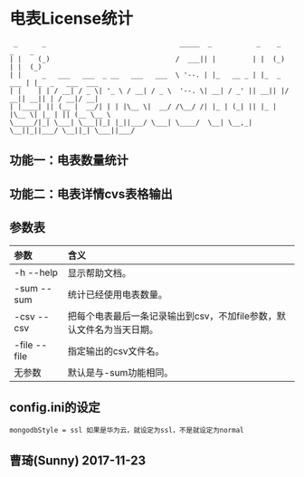 # 电表License统计
	 _      _                                 _____  _           _    _       _    _            
	| |    (_)                               /  ___|| |         | |  (_)     | |  (_)           
	| |     _   ___   ___  _ __   ___   ___  \ '--. | |_   __ _ | |_  _  ___ | |_  _   ___  ___ 
	| |    | | / __| / _ \| '_ \ / __| / _ \  '--. \| __| / _' || __|| |/ __|| __|| | / __|/ __|
	| |____| || (__ |  __/| | | |\__ \|  __/ /\__/ /| |_ | (_| || |_ | |\__ \| |_ | || (__ \__ \
	\_____/|_| \___| \___||_| |_||___/ \___| \____/  \__| \__,_| \__||_||___/ \__||_| \___||___/
                               

## 功能一：电表数量统计


## 功能二：电表详情cvs表格输出          



## 参数表

|参数|含义|
|:--|:--|
|-h --help|显示帮助文档。|
|-sum --sum|统计已经使用电表数量。|  
|-csv --csv|把每个电表最后一条记录输出到csv，不加file参数，默认文件名为当天日期。|
|-file --file|指定输出的csv文件名。|       
|无参数|默认是与-sum功能相同。|      


## config.ini的设定

	mongodbStyle = ssl 如果是华为云，就设定为ssl，不是就设定为normal



## 曹琦(Sunny) 2017-11-23